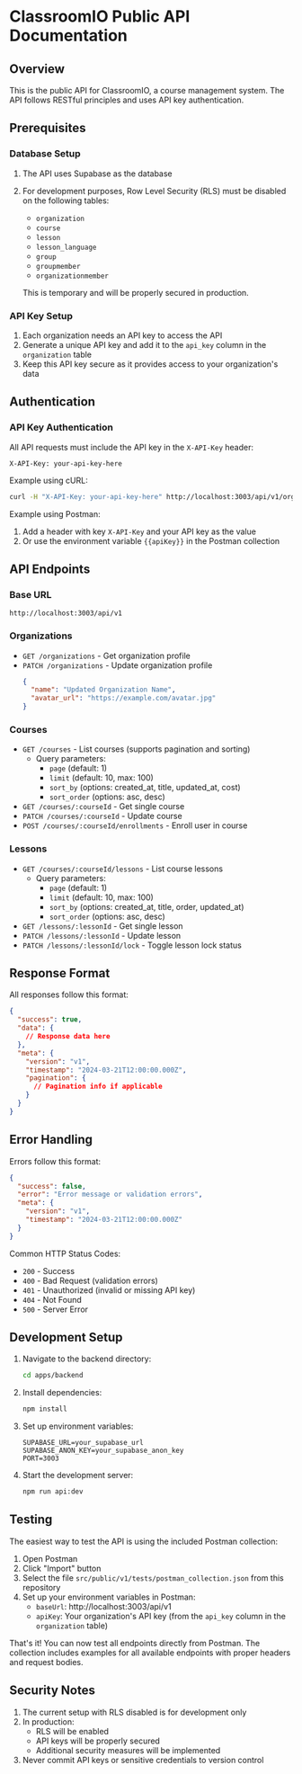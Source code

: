 # ClassroomIO Public API Documentation

## Overview

This is the public API for ClassroomIO, a course management system. The API follows RESTful principles and uses API key authentication.

## Prerequisites

### Database Setup

1. The API uses Supabase as the database
2. For development purposes, Row Level Security (RLS) must be disabled on the following tables:

   - `organization`
   - `course`
   - `lesson`
   - `lesson_language`
   - `group`
   - `groupmember`
   - `organizationmember`

   This is temporary and will be properly secured in production.

### API Key Setup

1. Each organization needs an API key to access the API
2. Generate a unique API key and add it to the `api_key` column in the `organization` table
3. Keep this API key secure as it provides access to your organization's data

## Authentication

### API Key Authentication

All API requests must include the API key in the `X-API-Key` header:

```http
X-API-Key: your-api-key-here
```

Example using cURL:

```bash
curl -H "X-API-Key: your-api-key-here" http://localhost:3003/api/v1/organizations
```

Example using Postman:

1. Add a header with key `X-API-Key` and your API key as the value
2. Or use the environment variable `{{apiKey}}` in the Postman collection

## API Endpoints

### Base URL

```
http://localhost:3003/api/v1
```

### Organizations

- `GET /organizations` - Get organization profile
- `PATCH /organizations` - Update organization profile
  ```json
  {
    "name": "Updated Organization Name",
    "avatar_url": "https://example.com/avatar.jpg"
  }
  ```

### Courses

- `GET /courses` - List courses (supports pagination and sorting)
  - Query parameters:
    - `page` (default: 1)
    - `limit` (default: 10, max: 100)
    - `sort_by` (options: created_at, title, updated_at, cost)
    - `sort_order` (options: asc, desc)
- `GET /courses/:courseId` - Get single course
- `PATCH /courses/:courseId` - Update course
- `POST /courses/:courseId/enrollments` - Enroll user in course

### Lessons

- `GET /courses/:courseId/lessons` - List course lessons
  - Query parameters:
    - `page` (default: 1)
    - `limit` (default: 10, max: 100)
    - `sort_by` (options: created_at, title, order, updated_at)
    - `sort_order` (options: asc, desc)
- `GET /lessons/:lessonId` - Get single lesson
- `PATCH /lessons/:lessonId` - Update lesson
- `PATCH /lessons/:lessonId/lock` - Toggle lesson lock status

## Response Format

All responses follow this format:

```json
{
  "success": true,
  "data": {
    // Response data here
  },
  "meta": {
    "version": "v1",
    "timestamp": "2024-03-21T12:00:00.000Z",
    "pagination": {
      // Pagination info if applicable
    }
  }
}
```

## Error Handling

Errors follow this format:

```json
{
  "success": false,
  "error": "Error message or validation errors",
  "meta": {
    "version": "v1",
    "timestamp": "2024-03-21T12:00:00.000Z"
  }
}
```

Common HTTP Status Codes:

- `200` - Success
- `400` - Bad Request (validation errors)
- `401` - Unauthorized (invalid or missing API key)
- `404` - Not Found
- `500` - Server Error

## Development Setup

1. Navigate to the backend directory:

   ```bash
   cd apps/backend
   ```

2. Install dependencies:

   ```bash
   npm install
   ```

3. Set up environment variables:

   ```env
   SUPABASE_URL=your_supabase_url
   SUPABASE_ANON_KEY=your_supabase_anon_key
   PORT=3003
   ```

4. Start the development server:
   ```bash
   npm run api:dev
   ```

## Testing

The easiest way to test the API is using the included Postman collection:

1. Open Postman
2. Click "Import" button
3. Select the file `src/public/v1/tests/postman_collection.json` from this repository
4. Set up your environment variables in Postman:
   - `baseUrl`: http://localhost:3003/api/v1
   - `apiKey`: Your organization's API key (from the `api_key` column in the `organization` table)

That's it! You can now test all endpoints directly from Postman. The collection includes examples for all available endpoints with proper headers and request bodies.

## Security Notes

1. The current setup with RLS disabled is for development only
2. In production:
   - RLS will be enabled
   - API keys will be properly secured
   - Additional security measures will be implemented
3. Never commit API keys or sensitive credentials to version control
